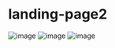 ﻿# landing-page2
![image](https://user-images.githubusercontent.com/92351638/202895466-543cca60-2981-49c2-a6eb-f54672d4a455.png)
![image](https://user-images.githubusercontent.com/92351638/202895483-7db5a73c-b7bf-4195-b6f5-fd9968873779.png)
![image](https://user-images.githubusercontent.com/92351638/202895495-2aaeb52c-ddb0-4822-b0de-7521bd64b321.png)
